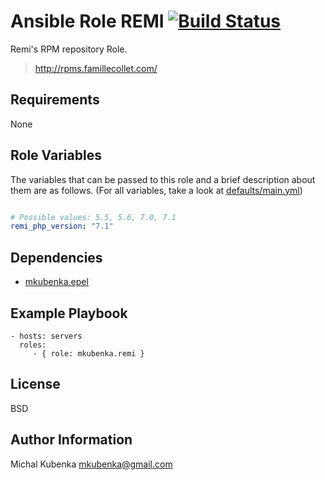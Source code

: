 # Ansible Role REMI [![Build Status](https://travis-ci.org/mkubenka/ansible-role-remi.svg?branch=master)](https://travis-ci.org/mkubenka/ansible-role-remi)

Remi's RPM repository Role.

> http://rpms.famillecollet.com/

## Requirements

None

## Role Variables

The variables that can be passed to this role and a brief description about
them are as follows. (For all variables, take a look at [defaults/main.yml](defaults/main.yml))

```yaml

# Possible values: 5.5, 5.6, 7.0, 7.1
remi_php_version: "7.1"

```

## Dependencies

* [mkubenka.epel](https://github.com/mkubenka/ansible-role-epel)

## Example Playbook

    - hosts: servers
      roles:
         - { role: mkubenka.remi }

## License

BSD

## Author Information

Michal Kubenka <mkubenka@gmail.com>
